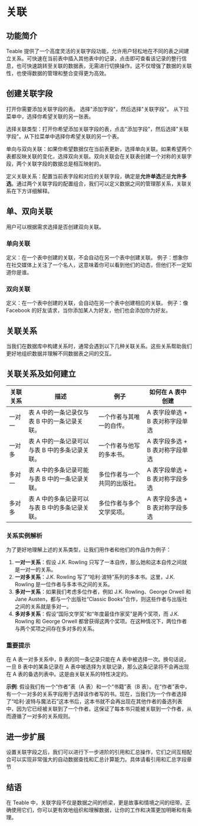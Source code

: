 # 关联

## 功能简介
Teable 提供了一个高度灵活的关联字段功能，允许用户轻松地在不同的表之间建立关系。可快速在当前表中插入其他表中的记录，点击即可查看该记录的整行信息，也可快速跳转至关联的数据表，无需进行切换操作。这不仅增强了数据的关联性，也使得数据的管理和整合变得更为高效。

## 创建关联字段
打开你需要添加关联字段的表。
选择"添加字段"，然后选择"关联字段"。
从下拉菜单中，选择你希望关联的另一张表。

选择关联类型：打开你希望添加关联字段的表，点击"添加字段"，然后选择"关联字段"。从下拉菜单中选择你希望关联的另一个表。

单向与双向关联：如果你希望数据仅在当前表更新，选择单向关联。如果希望两个表都反映关联的变化，选择双向关联。双向关联会在关联表创建一个对称的关联字段，两个关联字段的数据总是相互映射的。

定义关联关系：配置当前表字段和对应的关联字段，确定是**允许单选**还是**允许多选**。通过两个关联字段的配置组合，我们可以定义数据之间的管理那关系，关联关系在下方详细解释。


## 单、双向关联
用户可以根据需求选择是否创建双向关联。


### 单向关联
定义：在一个表中创建的关联，不会自动在另一个表中创建关联。
例子：想象你在社交媒体上关注了一个名人，这意味着你可以看到他们的动态，但他们不一定知道你是谁。


### 双向关联
定义：在一个表中创建的关联，会自动在另一个表中创建相应的关联。
例子：像 Facebook 的好友请求，当你添加某人为好友，他们也会添加你为好友。


## 关联关系

当我们在数据库中构建关系时，通常会遇到以下几种关联关系。这些关系帮助我们更好地组织数据并理解不同数据表之间的交互。

## 关联关系及如何建立


| 关联关系 | 描述 | 例子 | 如何在 A 表中创建 |
|---------|------|------|--------------------|
| 一对一 | 表 A 中的一条记录仅与表 B 中的一条记录关联。 | 一个作者与其唯一的自传。 | A 表字段单选 + B 表对称字段单选 |
| 一对多 | 表 A 中的一条记录可以与表 B 中的多条记录关联。 | 一个作者与他写的多本书。 | A 表字段多选 + B 表对称字段单选 |
| 多对一 | 表 A 中的多条记录可能与表 B 中的一条记录关联。 | 多位作者与一个共同的出版社。 | A 表字段单选 + B 表对称字段多选 |
| 多对多 | 表 A 中的多条记录可以与表 B 中的多条记录关联。 | 多位作者与多个文学奖项。 | A 表字段多选 + B 表对称字段多选 |

### 关系实例解析

为了更好地理解上述的关系类型，让我们用作者和他们的作品作为例子：

1. **一对一关系**：假设 J.K. Rowling 只写了一本自传，那么她和这本自传之间就是一对一的关系。
2. **一对多关系**：J.K. Rowling 写了“哈利·波特”系列的多本书。这里，J.K. Rowling 是一位作者与多本书之间的关系。
3. **多对一关系**：如果我们考虑多位作者，例如 J.K. Rowling、George Orwell 和 Jane Austen，都与一个出版社“Classic Books”合作，则这些作者与出版社之间的关系就是多对一。
4. **多对多关系**：假设“国际文学奖”和“年度最佳作家奖”是两个奖项，而 J.K. Rowling 和 George Orwell 都曾获得这两个奖项。在这种情况下，两位作者与两个奖项之间存在多对多的关系。


### 重要提示

在 A 表一对多关系中，B 表的同一条记录只能在 A 表中被选择一次。换句话说，一旦 B 表中的某条记录在 A 表中被选择为关联记录，那么这条记录将不会再出现在 A 表的备选列表中。这是由关联关系的特性决定的。

**示例**: 假设我们有一个“作者”表（A 表）和一个“书籍”表（B 表）。在“作者”表中，有一个一对多的关系字段用于选择该作者写的书。现在，当我们为一个作者选择了“哈利·波特与魔法石”这本书后，这本书就不会再出现在其他作者的备选列表中，因为它已经被关联到了一个作者。这保证了每本书只能被关联到一个作者，从而遵循了一对多的关系规则。



## 进一步扩展
设置关联字段之后，我们可以进行下一步进阶的引用和汇总操作，它们之间互相配合可以实现非常强大的自动数据查找和汇总计算能力。具体请看引用和汇总字段章节

## 结语
在 Teable 中，关联字段不仅是数据之间的桥梁，更是故事和情境之间的纽带。正确使用它们，你可以更有效地组织和理解数据，让你的工作和决策更加明晰和有条理。

